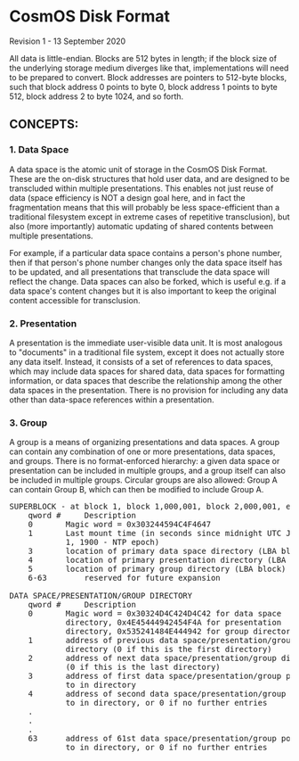 # CosmOS Disk Format

Revision 1 - 13 September 2020

All data is little-endian. Blocks are 512 bytes in length; if the block size of the underlying storage medium diverges like that, implementations will need to be prepared to convert. Block addresses are pointers to 512-byte blocks, such that block address 0 points to byte 0, block address 1 points to byte 512, block address 2 to byte 1024, and so forth.

## CONCEPTS:

### 1. Data Space

A data space is the atomic unit of storage in the CosmOS Disk Format. These are the on-disk structures that hold user data, and are designed to be transcluded within multiple presentations. This enables not just reuse of data (space efficiency is NOT a design goal here, and in fact
the fragmentation means that this will probably be less space-efficient than a traditional filesystem except in extreme cases of repetitive
transclusion), but also (more importantly) automatic updating of shared contents between multiple presentations.

For example, if a particular data space contains a person's phone number, then if that person's phone number changes only the data space itself has to be updated, and all presentations that transclude the data space will reflect the change. Data spaces can also be forked, which is useful e.g. if a data space's content changes but it is also important to keep the original content accessible for transclusion.

### 2. Presentation

A presentation is the immediate user-visible data unit. It is most analogous to "documents" in a traditional file system, except it does
not actually store any data itself. Instead, it consists of a set of references to data spaces, which may include data spaces for shared
data, data spaces for formatting information, or data spaces that describe the relationship among the other data spaces in the
presentation. There is no provision for including any data other than data-space references within a presentation.

### 3. Group

A group is a means of organizing presentations and data spaces. A group can contain any combination of one or more presentations, data
spaces, and groups. There is no format-enforced hierarchy: a given data space or presentation can be included in multiple groups, and a
group itself can also be included in multiple groups. Circular groups are also allowed: Group A can contain Group B, which can then be
modified to include Group A.

<pre>
SUPERBLOCK - at block 1, block 1,000,001, block 2,000,001, etc.
	qword #		Description
	0		Magic word = 0x303244594C4F4647
	1		Last mount time (in seconds since midnight UTC January 
			1, 1900 - NTP epoch)
	3		location of primary data space directory (LBA block)
	4		location of primary presentation directory (LBA block)
	5		location of primary group directory (LBA block)
	6-63		reserved for future expansion
	
DATA SPACE/PRESENTATION/GROUP DIRECTORY
	qword #		Description
	0		Magic word = 0x30324D4C424D4C42 for data space 
			directory, 0x4E45444942454F4A for presentation 
			directory, 0x535241484E444942 for group directory)
	1		address of previous data space/presentation/group 
			directory (0 if this is the first directory)
	2		address of next data space/presentation/group directory 
			(0 if this is the last directory)
	3		address of first data space/presentation/group pointed 
			to in directory
	4		address of second data space/presentation/group pointed 
			to in directory, or 0 if no further entries
	.
	.
	.
	63		address of 61st data space/presentation/group pointed 
			to in directory, or 0 if no further entries
</pre>

